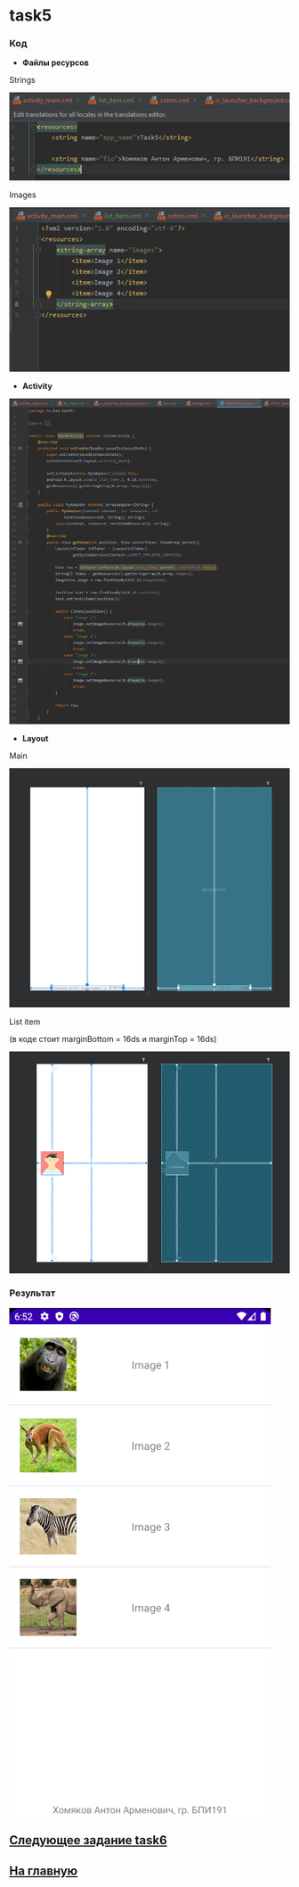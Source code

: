 # task5

### Код 

* **Файлы ресурсов**

Strings

![str](https://github.com/antonkhmv/android_dz/blob/main/task5/img/str.png)

Images

![str](https://github.com/antonkhmv/android_dz/blob/main/task5/img/images.png)

* **Activity**

![main](https://github.com/antonkhmv/android_dz/blob/main/task5/img/main.png)

* **Layout**

Main

![main_lay](https://github.com/antonkhmv/android_dz/blob/main/task5/img/main_lay.png)
 
List item

(в коде стоит marginBottom = 16ds и marginTop = 16ds)

![sec_lay](https://github.com/antonkhmv/android_dz/blob/main/task5/img/sec_lay.png)
 
### Результат

![res](https://github.com/antonkhmv/android_dz/blob/main/task5/img/res.png)

## [Следующее задание task6](../task6)

## [На главную](/../../)
